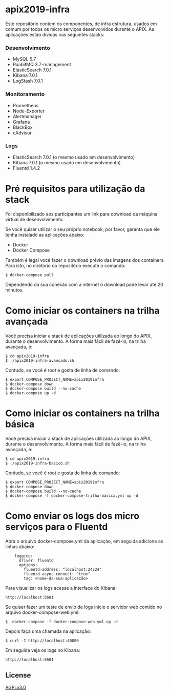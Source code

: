 # apix2019-infra

Este repositório contem os componentes, de infra estrutura, usados em comum por todos os micro serviços desenvolvidos durante o APIX. As aplicações estão dividas nas seguintes stacks:

### Desenvolvimento

* MySQL 5.7
* RaabitMQ 3.7-management
* ElasticSearch 7.0.1
* Kibana 7.0.1
* LogStash 7.0.1

### Monitoramento

* Prometheus
* Node-Exporter
* Alertmanager
* Grafana
* BlackBox
* cAdvisor

### Logs

* ElasticSearch 7.0.1 (o mesmo usado em desenvolvimento)
* Kibana 7.0.1 (o mesmo usado em desenvolvimento)
* Fluentd 1.4.2

# Pré requisitos para utilização da stack

Foi disponibilizado aos participantes um link para download da máquina virtual de desenvolvimento.

Se você quiser utilizar o seu próprio notebook, por favor, garanta que ele tenha instalado as aplicações abaixo:

* Docker
* Docker Compose

Também é legal você fazer o download prévio das imagens dos containers. Para isto, no diretório do repositório execute o comando:
```
$ docker-compose pull
```

Dependendo da sua conexão com a internet o download pode levar até 20 minutos.

# Como iniciar os containers na trilha avançada

Você precisa iniciar a stack de aplicações utilizada ao longo do APIX, durante o desenvolvimento. A forma mais fácil de fazê-lo, na trilha avançada, é:
```
$ cd apix2019-infra
$ ./apix2019-infra-avancado.sh
```
Contudo, se você é root e gosta de linha de comando:
```
$ export COMPOSE_PROJECT_NAME=apix2019infra
$ docker-compose down
$ docker-compose build --no-cache
$ docker-compose up -d
```


# Como iniciar os containers na trilha básica

Você precisa iniciar a stack de aplicações utilizada ao longo do APIX, durante o desenvolvimento. A forma mais fácil de fazê-lo, na trilha avançada, é:
```
$ cd apix2019-infra
$ ./apix2019-infra-basico.sh
```
Contudo, se você é root e gosta de linha de comando:
```
$ export COMPOSE_PROJECT_NAME=apix2019infra
$ docker-compose down
$ docker-compose build --no-cache
$ docker-compose -f docker-compose-trilha-basica.yml up -d
```


# Como enviar os logs dos micro serviços para o Fluentd

Abra o arquivo docker-compose.yml da aplicação, em seguida adicione as linhas abaixo:

```
    logging:
      driver: fluentd
      options:
        fluentd-address: "localhost:24224"
        fluentd-async-connect: "true"
        tag: <nome-da-sua-aplicação>
```
Para visualizar os logs acesse a interface do Kibana:
```
http://localhost:5601
```

Se quiser fazer um teste de envio de logs inicie o servidor web contido no arquivo docker-compose-web.yml:
```
$  docker-compose -f docker-compose-web.yml up -d
```

Depois faça uma chamada na aplicação:
```
$ curl -I http://localhost:40080
```

Em seguida veja os logs no Kibana:
```
http://localhost:5601
```

## License
[AGPLv3.0](https://choosealicense.com/licenses/agpl-3.0/)
